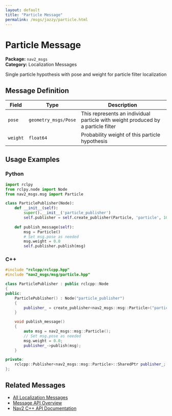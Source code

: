 ```yaml
---
layout: default
title: "Particle Message"
permalink: /msgs/jazzy/particle.html
---
```


# Particle Message

**Package:** `nav2_msgs`  
**Category:** Localization Messages

Single particle hypothesis with pose and weight for particle filter localization

## Message Definition

| Field | Type | Description |
|-------|------|-------------|
| `pose` | `geometry_msgs/Pose` | This represents an individual particle with weight produced by a particle filter |
| `weight` | `float64` | Probability weight of this particle hypothesis |



## Usage Examples

### Python

```python
import rclpy
from rclpy.node import Node
from nav2_msgs.msg import Particle

class ParticlePublisher(Node):
    def __init__(self):
        super().__init__('particle_publisher')
        self.publisher = self.create_publisher(Particle, 'particle', 10)
        
    def publish_message(self):
        msg = Particle()
        # Set msg.pose as needed
        msg.weight = 0.0
        self.publisher.publish(msg)
```

### C++

```cpp
#include "rclcpp/rclcpp.hpp"
#include "nav2_msgs/msg/particle.hpp"

class ParticlePublisher : public rclcpp::Node
{
public:
    ParticlePublisher() : Node("particle_publisher")
    {
        publisher_ = create_publisher<nav2_msgs::msg::Particle>("particle", 10);
    }

    void publish_message()
    {
        auto msg = nav2_msgs::msg::Particle();
        // Set msg.pose as needed
        msg.weight = 0.0;
        publisher_->publish(msg);
    }

private:
    rclcpp::Publisher<nav2_msgs::msg::Particle>::SharedPtr publisher_;
};
```

## Related Messages

- [All Localization Messages](/jazzy/msgs/index.html#localization-messages)
- [Message API Overview](/jazzy/msgs/index.html)
- [Nav2 C++ API Documentation](/jazzy/html/index.html)
